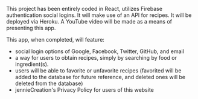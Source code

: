 This project has been entirely coded in React, utilizes Firebase authentication social logins.  It will make use of an API for recipes. It will be deployed via Heroku.  A YouTube video will be made as a means of presenting this app.

This app, when completed, will feature:
* social login options of Google, Facebook, Twitter, GitHub, and email
* a way for users to obtain recipes, simply by searching by food or ingredient(s).
* users will be able to favorite or unfavorite recipes (favorited will be added to the database for future reference, and deleted ones will be deleted from the database)
* jennieCreation's Privacy Policy for users of this website
